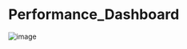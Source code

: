 # Performance_Dashboard
![image](https://github.com/user-attachments/assets/7270bbfb-7bde-4332-bee3-5c2474c430cb)
